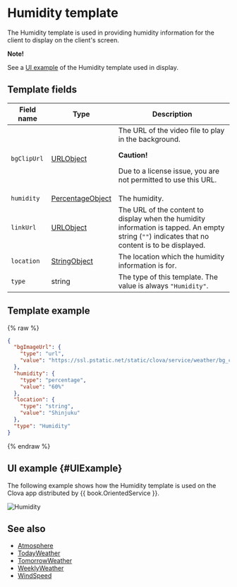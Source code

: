 # Humidity template

The Humidity template is used in providing humidity information for the client to display on the client's screen.

<div class="note">
<p><strong>Note!</strong></p>
<p>See a <a href="#UIExample">UI example</a> of the Humidity template used in display.</p>
</div>

## Template fields

| Field name       | Type    | Description                     |
|---------------|---------|-----------------------------|
| `bgClipUrl`     | [URLObject](/CIC/References/ContentTemplates/Shared_Objects.md#URLObject) | The URL of the video file to play in the background. <div class="danger"><p><strong>Caution!</strong></p><p>Due to a license issue, you are not permitted to use this URL.</p></div> |
| `humidity`      | [PercentageObject](/CIC/References/ContentTemplates/Shared_Objects.md#PercentageObject) | The humidity. |
| `linkUrl`       | [URLObject](/CIC/References/ContentTemplates/Shared_Objects.md#URLObject) | The URL of the content to display when the humidity information is tapped. An empty string (`""`) indicates that no content is to be displayed. |
| `location`      | [StringObject](/CIC/References/ContentTemplates/Shared_Objects.md#StringObject) | The location which the humidity information is for.  |
| `type`          | string | The type of this template. The value is always `"Humidity"`. |

## Template example

{% raw %}
```json
{
  "bgImageUrl": {
    "type": "url",
    "value": "https://ssl.pstatic.net/static/clova/service/weather/bg_cloud_night.mp4"
  },
  "humidity": {
    "type": "percentage",
    "value": "60%"
  },
  "location": {
    "type": "string",
    "value": "Shinjuku"
  },
  "type": "Humidity"
}
```
{% endraw %}

## UI example {#UIExample}

The following example shows how the Humidity template is used on the Clova app distributed by {{ book.OrientedService }}.

![Humidity](/CIC/Resources/Images/Content-Template-Humidity.png)

## See also
* [Atmosphere](/CIC/References/ContentTemplates/Atmosphere.md)
* [TodayWeather](/CIC/References/ContentTemplates/TodayWeather.md)
* [TomorrowWeather](/CIC/References/ContentTemplates/TomorrowWeather.md)
* [WeeklyWeather](/CIC/References/ContentTemplates/WeeklyWeather.md)
* [WindSpeed](/CIC/References/ContentTemplates/WindSpeed.md)
